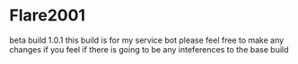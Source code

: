 # Flare2001
beta build 1.0.1
this build is for my service bot please feel free to make any changes if you feel if there is going to be any inteferences to the base build
